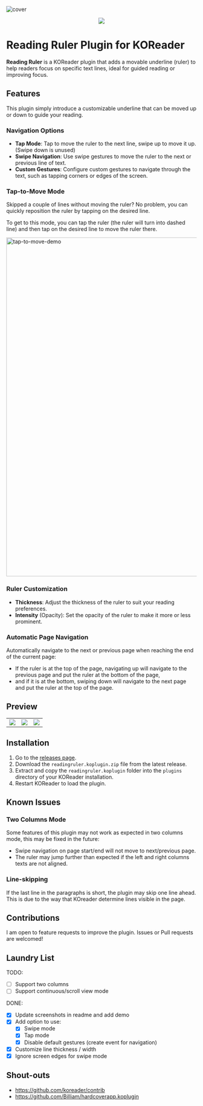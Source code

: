 ![cover](https://github.com/user-attachments/assets/e2d5d86d-3376-46a6-a265-9be218021b14)

<p align="center">
  <a href="https://ko-fi.com/syakhisk" target="_blank"> <img src="https://ko-fi.com/img/githubbutton_sm.svg"/> </a>
</p>

# Reading Ruler Plugin for KOReader

**Reading Ruler** is a KOReader plugin that adds a movable underline (ruler) to help readers focus on specific text lines, ideal for guided reading or improving focus.

## Features

This plugin simply introduce a customizable underline that can be moved up or down to guide your reading.

### Navigation Options

- **Tap Mode**: Tap to move the ruler to the next line, swipe up to move it up. (Swipe down is unused)
- **Swipe Navigation**: Use swipe gestures to move the ruler to the next or previous line of text.
- **Custom Gestures**: Configure custom gestures to navigate through the text, such as tapping corners or edges of the screen.

### Tap-to-Move Mode

Skipped a couple of lines without moving the ruler? No problem, you can quickly reposition the ruler by tapping on the desired line.


To get to this mode, you can tap the ruler (the ruler will turn into dashed line) and then tap on the desired line to move the ruler there.

<img width="896" alt="tap-to-move-demo" src="https://github.com/user-attachments/assets/0b22e6fe-46ae-4f1c-82ad-01cdeca7cd70" />

### Ruler Customization

- **Thickness**: Adjust the thickness of the ruler to suit your reading preferences.
- **Intensity** (Opacity): Set the opacity of the ruler to make it more or less prominent.

### Automatic Page Navigation

Automatically navigate to the next or previous page when reaching the end of the current page:

- If the ruler is at the top of the page, navigating up will navigate to the previous page and put the ruler at the bottom of the page,
- and if it is at the bottom, swiping down will navigate to the next page and put the ruler at the top of the page.

## Preview

<table>
   <tr>
      <td>
         <img src="https://github.com/user-attachments/assets/66661951-c5b5-4d9c-9c4c-c1817570c885">
      </td>
      <td>
         <img src="https://github.com/user-attachments/assets/cc785f42-c1ba-490d-9d4b-7643aa8bb291">
      </td>
      <td>
         <img src="https://github.com/user-attachments/assets/d4b50994-75e3-432f-85fe-105f402ef5e3">
      </td>
   </tr>
</table>

## Installation

1. Go to the [releases page](https://github.com/Syakhisk/readingruler.koplugin/releases).
2. Download the `readingruler.koplugin.zip` file from the latest release.
3. Extract and copy the `readingruler.koplugin` folder into the `plugins` directory of your KOReader installation.
4. Restart KOReader to load the plugin.

## Known Issues

### Two Columns Mode

Some features of this plugin may not work as expected in two columns mode, this may be fixed in the future:

- Swipe navigation on page start/end will not move to next/previous page.
- The ruler may jump further than expected if the left and right columns texts are not aligned.

### Line-skipping

If the last line in the paragraphs is short, the plugin may skip one line ahead. This is due to the way that KOreader determine lines visible in the page.

## Contributions
I am open to feature requests to improve the plugin. Issues or Pull requests are welcomed!

## Laundry List

TODO:

- [ ] Support two columns
- [ ] Support continuous/scroll view mode

DONE:

- [x] Update screenshots in readme and add demo
- [x] Add option to use:
  - [x] Swipe mode
  - [x] Tap mode
  - [x] Disable default gestures (create event for navigation)
- [x] Customize line thickness / width
- [x] Ignore screen edges for swipe mode

## Shout-outs

- https://github.com/koreader/contrib
- https://github.com/Billiam/hardcoverapp.koplugin

